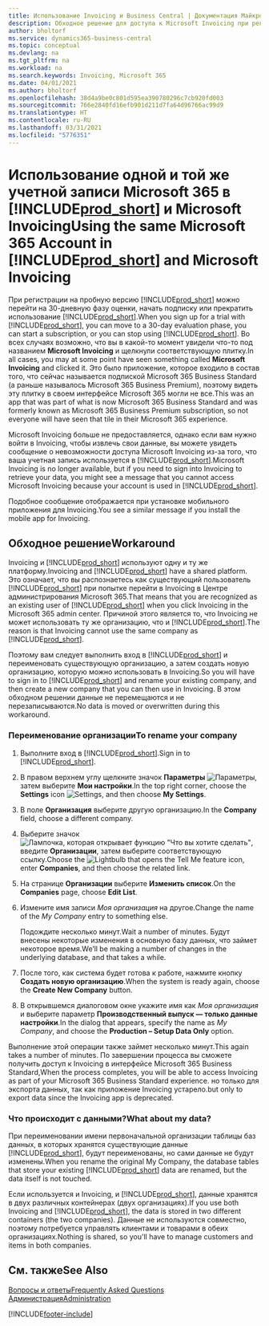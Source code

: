 ```yaml
---
title: Использование Invoicing и Business Central | Документация Майкрософт
description: Обходное решение для доступа к Microsoft Invoicing при регистрации на Dynamics 365 Business Central.
author: bholtorf
ms.service: dynamics365-business-central
ms.topic: conceptual
ms.devlang: na
ms.tgt_pltfrm: na
ms.workload: na
ms.search.keywords: Invoicing, Microsoft 365
ms.date: 04/01/2021
ms.author: bholtorf
ms.openlocfilehash: 38d4a9be0c801d595ea390780296c7cb920fd003
ms.sourcegitcommit: 766e2840fd16efb901d211d7fa64d96766ac99d9
ms.translationtype: HT
ms.contentlocale: ru-RU
ms.lasthandoff: 03/31/2021
ms.locfileid: "5776351"
---
```

# <a name="using-the-same-microsoft-365-account-in-prod_short-and-microsoft-invoicing"></a><span data-ttu-id="1d181-103">Использование одной и той же учетной записи Microsoft 365 в [!INCLUDE[prod_short](includes/prod_long.md)] и Microsoft Invoicing</span><span class="sxs-lookup"><span data-stu-id="1d181-103">Using the same Microsoft 365 Account in [!INCLUDE[prod_short](includes/prod_long.md)] and Microsoft Invoicing</span></span>
<span data-ttu-id="1d181-104">При регистрации на пробную версию [!INCLUDE[prod_short](includes/prod_short.md)] можно перейти на 30-дневную фазу оценки, начать подписку или прекратить использование [!INCLUDE[prod_short](includes/prod_short.md)].</span><span class="sxs-lookup"><span data-stu-id="1d181-104">When you sign up for a trial with [!INCLUDE[prod_short](includes/prod_short.md)], you can move to a 30-day evaluation phase, you can start a subscription, or you can stop using [!INCLUDE[prod_short](includes/prod_short.md)].</span></span> <span data-ttu-id="1d181-105">Во всех случаях возможно, что вы в какой-то момент увидели что-то под названием **Microsoft Invoicing** и щелкнули соответствующую плитку.</span><span class="sxs-lookup"><span data-stu-id="1d181-105">In all cases, you may at some point have seen something called **Microsoft Invoicing** and clicked it.</span></span> <span data-ttu-id="1d181-106">Это было приложение, которое входило в состав того, что сейчас называется подпиской Microsoft 365 Business Standard (а раньше называлось Microsoft 365 Business Premium), поэтому видеть эту плитку в своем интерфейсе Microsoft 365 могли не все.</span><span class="sxs-lookup"><span data-stu-id="1d181-106">This was an app that was part of what is now Microsoft 365 Business Standard and was formerly known as Microsoft 365 Business Premium subscription, so not everyone will have seen that tile in their Microsoft 365 experience.</span></span>  

<span data-ttu-id="1d181-107">Microsoft Invoicing больше не предоставляется, однако если вам нужно войти в Invoicing, чтобы извлечь свои данные, вы можете увидеть сообщение о невозможности доступа Microsoft Invoicing из-за того, что ваша учетная запись используется в [!INCLUDE[prod_short](includes/prod_short.md)].</span><span class="sxs-lookup"><span data-stu-id="1d181-107">Microsoft Invoicing is no longer available, but if you need to sign into Invoicing to retrieve your data, you might see a message that you cannot access Microsoft Invoicing because your account is used in [!INCLUDE[prod_short](includes/prod_short.md)].</span></span>  

<span data-ttu-id="1d181-108">Подобное сообщение отображается при установке мобильного приложения для Invoicing.</span><span class="sxs-lookup"><span data-stu-id="1d181-108">You see a similar message if you install the mobile app for Invoicing.</span></span>  

## <a name="workaround"></a><span data-ttu-id="1d181-109">Обходное решение</span><span class="sxs-lookup"><span data-stu-id="1d181-109">Workaround</span></span>
<span data-ttu-id="1d181-110">Invoicing и [!INCLUDE[prod_short](includes/prod_short.md)] используют одну и ту же платформу.</span><span class="sxs-lookup"><span data-stu-id="1d181-110">Invoicing and [!INCLUDE[prod_short](includes/prod_short.md)] have a shared platform.</span></span> <span data-ttu-id="1d181-111">Это означает, что вы распознаетесь как существующий пользователь [!INCLUDE[prod_short](includes/prod_short.md)] при попытке перейти в Invoicing в Центре администрирования Microsoft 365.</span><span class="sxs-lookup"><span data-stu-id="1d181-111">That means that you are recognized as an existing user of [!INCLUDE[prod_short](includes/prod_short.md)] when you click Invoicing in the Microsoft 365 admin center.</span></span> <span data-ttu-id="1d181-112">Причиной этого является то, что Invoicing не может использовать ту же организацию, что и [!INCLUDE[prod_short](includes/prod_short.md)].</span><span class="sxs-lookup"><span data-stu-id="1d181-112">The reason is that Invoicing cannot use the same company as [!INCLUDE[prod_short](includes/prod_short.md)].</span></span>  

<span data-ttu-id="1d181-113">Поэтому вам следует выполнить вход в [!INCLUDE[prod_short](includes/prod_short.md)] и переименовать существующую организацию, а затем создать новую организацию, которую можно использовать в Invoicing.</span><span class="sxs-lookup"><span data-stu-id="1d181-113">So you will have to sign in to [!INCLUDE[prod_short](includes/prod_short.md)] and rename your existing company, and then create a new company that you can then use in Invoicing.</span></span> <span data-ttu-id="1d181-114">В этом обходном решении данные не перемещаются и не перезаписываются.</span><span class="sxs-lookup"><span data-stu-id="1d181-114">No data is moved or overwritten during this workaround.</span></span>

### <a name="to-rename-your-company"></a><span data-ttu-id="1d181-115">Переименование организации</span><span class="sxs-lookup"><span data-stu-id="1d181-115">To rename your company</span></span>
1. <span data-ttu-id="1d181-116">Выполните вход в [!INCLUDE[prod_short](includes/prod_short.md)].</span><span class="sxs-lookup"><span data-stu-id="1d181-116">Sign in to [!INCLUDE[prod_short](includes/prod_short.md)].</span></span>
2. <span data-ttu-id="1d181-117">В правом верхнем углу щелкните значок **Параметры** ![Параметры](media/ui-experience/settings_icon_small.png "Значок настроек для ролевого центра"), затем выберите **Мои настройки**.</span><span class="sxs-lookup"><span data-stu-id="1d181-117">In the top right corner, choose the **Settings** icon ![Settings](media/ui-experience/settings_icon_small.png "Settings icon for role center"), and then choose **My Settings**.</span></span>
3. <span data-ttu-id="1d181-118">В поле **Организация** выберите другую организацию.</span><span class="sxs-lookup"><span data-stu-id="1d181-118">In the **Company** field, choose a different company.</span></span>
4. <span data-ttu-id="1d181-119">Выберите значок ![Лампочка, которая открывает функцию "Что вы хотите сделать"](media/ui-search/search_small.png "Что вы хотите сделать"), введите **Организации**, затем выберите соответствующую ссылку.</span><span class="sxs-lookup"><span data-stu-id="1d181-119">Choose the ![Lightbulb that opens the Tell Me feature](media/ui-search/search_small.png "Tell me what you want to do") icon, enter **Companies**, and then choose the related link.</span></span>  
5. <span data-ttu-id="1d181-120">На странице **Организации** выберите **Изменить список**.</span><span class="sxs-lookup"><span data-stu-id="1d181-120">On the **Companies** page, choose **Edit List**.</span></span>  
6. <span data-ttu-id="1d181-121">Измените имя записи *Моя организация* на другое.</span><span class="sxs-lookup"><span data-stu-id="1d181-121">Change the name of the *My Company* entry to something else.</span></span>  

    <span data-ttu-id="1d181-122">Подождите несколько минут.</span><span class="sxs-lookup"><span data-stu-id="1d181-122">Wait a number of minutes.</span></span> <span data-ttu-id="1d181-123">Будут внесены некоторые изменения в основную базу данных, что займет некоторое время.</span><span class="sxs-lookup"><span data-stu-id="1d181-123">We’ll be making a number of changes in the underlying database, and that takes a while.</span></span>
7.  <span data-ttu-id="1d181-124">После того, как система будет готова к работе, нажмите кнопку **Создать новую организацию**.</span><span class="sxs-lookup"><span data-stu-id="1d181-124">When the system is ready again, choose the **Create New Company** button.</span></span>  
8.  <span data-ttu-id="1d181-125">В открывшемся диалоговом окне укажите имя как *Моя организация* и выберите параметр **Производственный выпуск — только данные настройки**.</span><span class="sxs-lookup"><span data-stu-id="1d181-125">In the dialog that appears, specify the name as *My Company*, and choose the **Production – Setup Data Only** option.</span></span>  

<span data-ttu-id="1d181-126">Выполнение этой операции также займет несколько минут.</span><span class="sxs-lookup"><span data-stu-id="1d181-126">This again takes a number of minutes.</span></span> <span data-ttu-id="1d181-127">По завершении процесса вы сможете получить доступ к Invoicing в интерфейсе Microsoft 365 Business Standard,</span><span class="sxs-lookup"><span data-stu-id="1d181-127">When the process completes, you will be able to access Invoicing as part of your Microsoft 365 Business Standard experience.</span></span> <span data-ttu-id="1d181-128">но только для экспорта данных, так как приложение Invoicing устарело.</span><span class="sxs-lookup"><span data-stu-id="1d181-128">but only to export data since the Invoicing app is deprecated.</span></span>  

### <a name="what-about-my-data"></a><span data-ttu-id="1d181-129">Что происходит с данными?</span><span class="sxs-lookup"><span data-stu-id="1d181-129">What about my data?</span></span>
<span data-ttu-id="1d181-130">При переименовании имени первоначальной организации таблицы баз данных, в которых хранятся существующие данные [!INCLUDE[prod_short](includes/prod_short.md)], будут переименованы, но сами данные не будут изменены.</span><span class="sxs-lookup"><span data-stu-id="1d181-130">When you rename the original My Company, the database tables that store your existing [!INCLUDE[prod_short](includes/prod_short.md)] data are renamed, but the data itself is not touched.</span></span>  

<span data-ttu-id="1d181-131">Если используется и Invoicing, и [!INCLUDE[prod_short](includes/prod_short.md)], данные хранятся в двух различных контейнерах (двух организациях).</span><span class="sxs-lookup"><span data-stu-id="1d181-131">If you use both Invoicing and [!INCLUDE[prod_short](includes/prod_short.md)], the data is stored in two different containers (the two companies).</span></span> <span data-ttu-id="1d181-132">Данные не используются совместно, поэтому потребуется управлять клиентами и товарами в обеих организациях.</span><span class="sxs-lookup"><span data-stu-id="1d181-132">Nothing is shared, so you'll have to manage customers and items in both companies.</span></span>  

## <a name="see-also"></a><span data-ttu-id="1d181-133">См. также</span><span class="sxs-lookup"><span data-stu-id="1d181-133">See Also</span></span>
[<span data-ttu-id="1d181-134">Вопросы и ответы</span><span class="sxs-lookup"><span data-stu-id="1d181-134">Frequently Asked Questions</span></span>](across-faq.md)  
[<span data-ttu-id="1d181-135">Администрация</span><span class="sxs-lookup"><span data-stu-id="1d181-135">Administration</span></span>](admin-setup-and-administration.md)  


[!INCLUDE[footer-include](includes/footer-banner.md)]